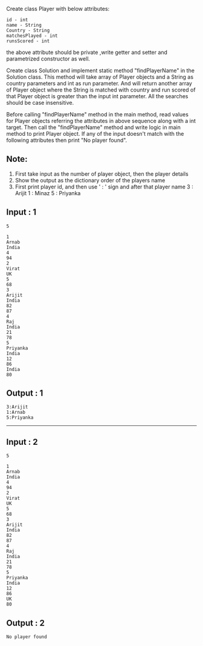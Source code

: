 Create class Player with below attributes:

    id - int
    name - String
    Country - String
    matchesPlayed - int
    runsScored - int

the above attribute should be private ,write getter and setter and parametrized constructor as well.

Create class Solution and implement static method "findPlayerName" in the Solution class.
This method will take array of Player objects and a String as country parameters and int as run parameter.
And will return another array of Player object where the String is matched with country and run scored of that Player object
is greater than the input int parameter. All the searches should be case insensitive.

Before calling "findPlayerName" method in the main method, read values for Player objects referring the attributes
in above sequence along with a int target.
Then call the "findPlayerName" method and write logic in main method to print Player object. If any of the input doesn't match
with the following attributes then print "No player found".

Note:
--------------
1. First take input as the number of player object, then the player details
2. Show the output as the dictionary order of the players name
3. First print player id, and then use ' : ' sign and after that player name
   3 : Arijit
   1 : Minaz
   5 : Priyanka

Input : 1
--------------
    5
   
    1
    Arnab
    India
    4
    94
    2
    Virat
    UK
    5
    68
    3
    Arijit
    India
    82
    87
    4
    Raj
    India
    21
    78
    5
    Priyanka
    India
    12
    86
    India
    80

Output : 1
-----------------
    3:Arijit
    1:Arnab
    5:Priyanka

___________________________________________________________

Input : 2
--------------
    5

    1
    Arnab
    India
    4
    94
    2
    Virat
    UK
    5
    68
    3
    Arijit
    India
    82
    87
    4
    Raj
    India
    21
    78
    5
    Priyanka
    India
    12
    86
    UK
    80

Output : 2
--------------------

    No player found